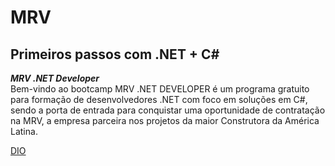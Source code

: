 # MRV
## Primeiros passos com .NET + C#  

***MRV .NET Developer***  
Bem-vindo ao bootcamp MRV .NET DEVELOPER é um programa gratuito para formação de desenvolvedores .NET com foco em soluções em C#, sendo a porta de entrada para conquistar uma oportunidade de contratação na MRV, a empresa parceira nos projetos da maior Construtora da América Latina.  

[DIO](https://digitalinnovation.one/)  

